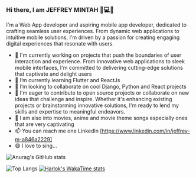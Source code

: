 ### Hi there, I am JEFFREY MINTAH 📱💻🧰


I'm a Web App developer and aspiring mobile app developer, dedicated to crafting seamless user experiences. From dynamic web applications to intuitive mobile solutions, I'm driven by a passion for creating engaging digital experiences that resonate with users.


- 🔭 I'm currently working on projects that push the boundaries of user interaction and experience. From innovative web applications to sleek mobile interfaces, I'm committed to delivering cutting-edge solutions that captivate and delight users
- 🌱 I’m currently learning Flutter and ReactJs
- 👯 I’m looking to collaborate on cool Django, Python and React projects
- 🤔 I'm eager to contribute to open source projects or collaborate on new ideas that challenge and inspire. Whether it's enhancing existing projects or brainstorming innovative solutions, I'm ready to lend my skills and expertise to meaningful endeavors.
- 💬 I am also into movies, anime and movie theme songs especially ones that are very captivating
- 📫 You can reach me one LinkedIn [https://www.linkedin.com/in/jeffrey-m-a846a2229]
- 😄 I love to sing...

![Anurag's GitHub stats](https://github-readme-stats.vercel.app/api?username=Minty-cyber&show_icons=true&theme=synthwave)

![Top Langs](https://github-readme-stats.vercel.app/api/top-langs/?username=Minty-cyber&layout=compact&theme=dark)
[![Harlok's WakaTime stats](https://github-readme-stats.vercel.app/api/wakatime?username=Minty-cyber)](https://github.com/Minty-cyber/github-readme-stats)

